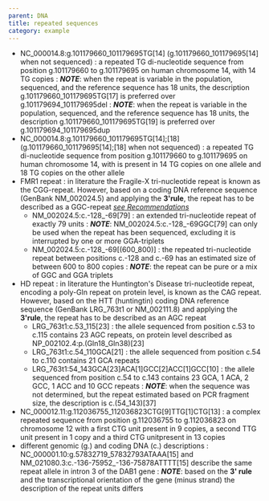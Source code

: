 ```yaml
---
parent: DNA
title: repeated sequences
category: example
---
```


*	NC\_000014.8:g.101179660\_101179695TG[14] (g.101179660\_101179695[14] when not sequenced)
	:	a repeated TG di-nucleotide sequence from position g.101179660 to g.101179695 on human chromosome 14, with 14 TG copies
	:	_**NOTE**_:	when the repeat is variable in the population, sequenced, and the reference sequence has 18 units, the description g.101179660\_101179695TG[17] is preferred over g.101179694\_101179695del
	:	_**NOTE**_:	when the repeat is variable in the population, sequenced, and the reference sequence has 18 units, the description g.101179660\_101179695TG[19] is preferred over g.101179694\_101179695dup
*	NC\_000014.8:g.101179660\_101179695TG[14];[18] (g.101179660\_101179695[14];[18] when not sequenced)
	:	a repeated TG di-nucleotide sequence from position g.101179660 to g.101179695 on human chromosome 14, with is present in 14 TG copies on one allele and 18 TG copies on the other allele
*	FMR1 repeat
	:	in literature the Fragile-X tri-nucleotide repeat is known as the CGG-repeat. However, based on a coding DNA reference sequence (GenBank NM\_002024.5) and applying the **3'rule**, the repeat has to be described as a GGC-repeat [_see Recommendations_](/recommendations/general/)
	*	NM\_002024.5:c.-128\_-69[79]
	:	an extended tri-nucleotide repeat of exactly 79 units
	:	_**NOTE**_:	NM\_002024.5:c.-128\_-69GGC[79] can only be used when the repeat has been sequenced, excluding it is interrupted by one or more GGA-triplets
	*	NM\_002024.5:c.-128\_-69[(600\_800)]
	:	the repeated tri-nucleotide repeat between positions c.-128 and c.-69 has an estimated size of between 600 to 800 copies
	:	_**NOTE**_:	the repeat can be pure or a mix of GGC and GGA triplets
*	HD repeat
	:	in literature the Huntington's Disease tri-nucleotide repeat, encoding a poly-Gln repeat on protein level, is known as the CAG repeat. However, based on the HTT (huntingtin) coding DNA reference sequence (GenBank LRG\_763t1 or NM\_002111.8) and applying the **3'rule**, the repeat has to be described as an AGC repeat
	*	LRG\_763t1:c.53_115[23]
	:	the allele sequenced from position c.53 to c.115 contains 23 AGC repeats, on protein level described as NP\_002102.4:p.(Gln18_Gln38)[23]
	*	LRG\_763t1:c.54_110GCA[21]
	:	the allele sequenced from position c.54 to c.110 contains 21 GCA repeats
	*	LRG\_763t1:54\_143GCA[23]ACA[1]GCC[2]ACC[1]GCC[10]
	:	the allele sequenced from position c.54 to c.143 contains 23 GCA, 1 ACA, 2 GCC, 1 ACC and 10 GCC repeats 
	:	_**NOTE**_: when the sequence was not determined, but the repeat estimated based on PCR fragment size, the description is c.(54\_143)[37]
*	NC\_000012.11:g.112036755\_112036823CTG[9]TTG[1]CTG[13]
	:	a complex repeated sequence from position g.112036755 to g.112036823 on chromosome 12 with a first CTG unit present in 9 copies, a second TTG unit present in 1 copy and a third CTG unitpresent in 13 copies
*	different genomic (g.) and coding DNA (c.) descriptions
	:	NC\_000001.10:g.57832719\_57832793ATAAA[15] and NM\_021080.3:c.-136-75952\_-136-75878ATTTT[15] describe the same repeat allele in intron 3 of the DAB1 gene
	:	_**NOTE**_: based on the **3' rule** and the transcriptional orientation of the gene (minus strand) the description of the repeat units differs
